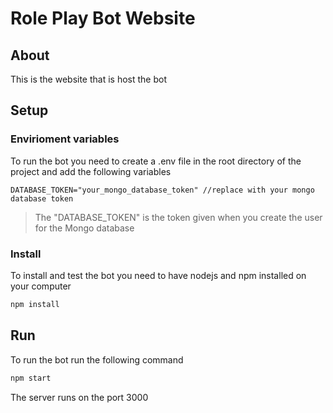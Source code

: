# Role Play Bot Website

## About

This is the website that is host the bot

## Setup

### Envirioment variables
To run the bot you need to create a .env file in the root directory of the project and add the following variables

```env
DATABASE_TOKEN="your_mongo_database_token" //replace with your mongo database token
```

>The "DATABASE_TOKEN" is the token given when you create the user for the Mongo database

### Install

To install and test the bot you need to have nodejs and npm installed on your computer

```bash
npm install
```

## Run

To run the bot run the following command

```bash
npm start
```

The server runs on the port 3000
